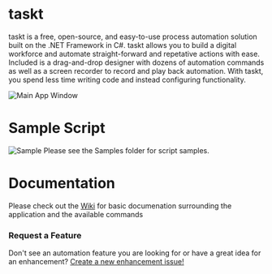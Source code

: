 
# taskt
taskt is a free, open-source, and easy-to-use process automation solution built on the .NET Framework in C#.  taskt allows you to build a digital workforce and automate straight-forward and repetative actions with ease.  Included is a drag-and-drop designer with dozens of automation commands as well as a screen recorder to record and play back automation. With taskt, you spend less time writing code and instead configuring functionality.

![Main App Window](https://i.imgur.com/BbaGB75.png)

# Sample Script
![Sample](https://i.imgur.com/zMJ9UuV.png)
Please see the Samples folder for script samples.

# Documentation
Please check out the [Wiki](https://github.com/saucepleez/taskt/wiki) for basic documenation surrounding the application and the available commands

### Request a Feature
Don't see an automation feature you are looking for or have a great idea for an enhancement?  [Create a new enhancement issue!](https://github.com/saucepleez/taskt/issues/new)
